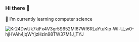 ### Hi there 👋
🌱 I’m currently learning computer science 

![Kr24DwUk7kiFx4V3gr5S652MI67Wf6RLaYtuKip-Wl-U_w0-hjHVAh4jqWYjzHzin98TW37M1J_TYJ](https://user-images.githubusercontent.com/94930553/151575516-fa3a5314-1db9-4f56-b2dc-55bce31f0e5c.gif)

<!--
**HassanAbdelshafy21/HassanAbdelshafy21** is a ✨ _special_ ✨ repository because its `README.md` (this file) appears on your GitHub profile.

Here are some ideas to get you started:

- 🔭 I’m currently working on ...
🌱 I’m currently learning ...
- 👯 I’m looking to collaborate on ...
- 🤔 I’m looking for help with ...
- 💬 Ask me about ...
- 📫 How to reach me: ...
- 😄 Pronouns: ...
- ⚡ Fun fact: ...
-->
